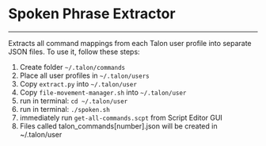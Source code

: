 # Spoken Phrase Extractor


---

Extracts all command mappings from each Talon user profile into separate JSON files. To use it, follow these steps:
1. Create folder `~/.talon/commands`
2. Place all user profiles in `~/.talon/users`
3. Copy `extract.py` into `~/.talon/user`
4. Copy `file-movement-manager.sh` into `~/.talon/user`
5. run in terminal: `cd ~/.talon/user`
6. run in terminal: `./spoken.sh`
7. immediately run `get-all-commands.scpt` from Script Editor GUI
8. Files called talon_commands[number].json will be created in ~/.talon/user
